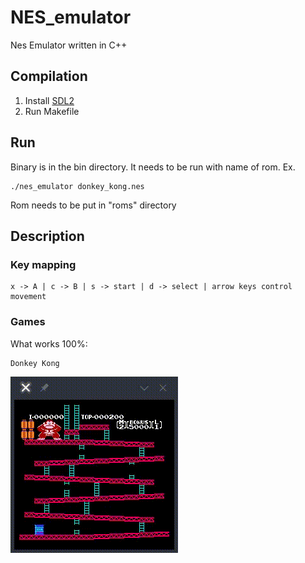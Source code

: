 # NES_emulator

Nes Emulator written in C++

## Compilation
1. Install [SDL2](https://www.libsdl.org/download-2.0.php)
2. Run Makefile

## Run
Binary is in the bin directory. It needs to be run with name of rom. Ex. 
```
./nes_emulator donkey_kong.nes
```
Rom needs to be put in "roms" directory

## Description

### Key mapping
```
x -> A | c -> B | s -> start | d -> select | arrow keys control movement
```

### Games
What works 100%:
```
Donkey Kong
```
![donkey kong](readme-img/game.gif)


